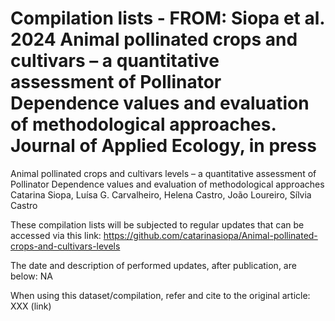 # Compilation lists - FROM: Siopa et al. 2024 Animal pollinated crops and cultivars – a quantitative assessment of Pollinator Dependence values and evaluation of methodological approaches. Journal of Applied Ecology, in press
Animal pollinated crops and cultivars levels – a quantitative assessment of Pollinator Dependence values and evaluation of methodological approaches
Catarina Siopa, Luísa G. Carvalheiro, Helena Castro, João Loureiro, Sílvia Castro

These compilation lists will be subjected to regular updates that can be accessed via this link: https://github.com/catarinasiopa/Animal-pollinated-crops-and-cultivars-levels

The date and description of performed updates, after publication, are below:
NA

When using this dataset/compilation, refer and cite to the original article: XXX (link)
